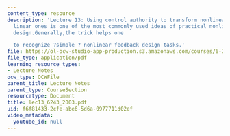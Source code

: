 ```yaml
---
content_type: resource
description: 'Lecture 13: Using control authority to transform nonlinear models into
  linear ones is one of the most commonly used ideas of practical nonlinear control
  design.Generally,the trick helps one

  to recognize ?simple ? nonlinear feedback design tasks.'
file: https://ol-ocw-studio-app-production.s3.amazonaws.com/courses/6-243j-dynamics-of-nonlinear-systems-fall-2003/f6f814332cfeabe65d6a0977711d02ef_lec13_6243_2003.pdf
file_type: application/pdf
learning_resource_types:
- Lecture Notes
ocw_type: OCWFile
parent_title: Lecture Notes
parent_type: CourseSection
resourcetype: Document
title: lec13_6243_2003.pdf
uid: f6f81433-2cfe-abe6-5d6a-0977711d02ef
video_metadata:
  youtube_id: null
---
```

